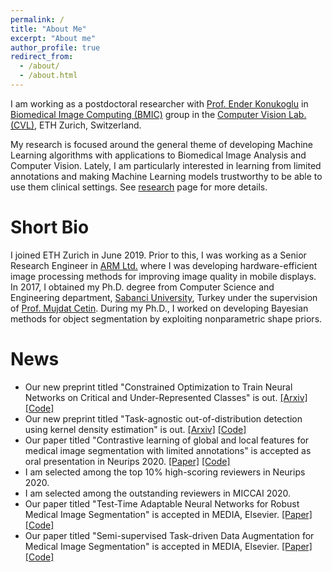 ```yaml
---
permalink: /
title: "About Me"
excerpt: "About me"
author_profile: true
redirect_from: 
  - /about/
  - /about.html
---
```


I am working as a postdoctoral researcher with [Prof. Ender Konukoglu](https://people.ee.ethz.ch/~kender/) in [Biomedical Image Computing (BMIC)](https://bmic.ee.ethz.ch/) group in the [Computer Vision Lab. (CVL)](https://vision.ee.ethz.ch/), ETH Zurich, Switzerland.

My research is focused around the general theme of developing Machine Learning algorithms with applications to Biomedical Image Analysis and Computer Vision. Lately, I am particularly interested in learning from limited annotations and making Machine Learning models trustworthy to be able to use them clinical settings. See [research]() page for more details.

Short Bio
======

I joined ETH Zurich in June 2019. Prior to this, I was working as a Senior Research Engineer in [ARM Ltd.](https://www.arm.com/) where I was developing hardware-efficient image processing methods for improving image quality in mobile displays. In 2017, I obtained my Ph.D. degree from Computer Science and Engineering department, [Sabanci University](https://sabanciuniv.edu), Turkey under the supervision of [Prof. Mujdat Cetin](http://www.hajim.rochester.edu/ece/people/faculty/cetin_mujdat/). During my Ph.D., I worked on developing Bayesian methods for object segmentation by exploiting nonparametric shape priors.

News
======
* Our new preprint titled "Constrained Optimization to Train Neural Networks on Critical and Under-Represented Classes" is out. [[Arxiv]](https://arxiv.org/pdf/2102.12894.pdf) [[Code]](https://gitlab.ethz.ch/sansara/alm-dnn)
* Our new preprint titled "Task-agnostic out-of-distribution detection using kernel density estimation" is out. [[Arxiv]](https://arxiv.org/pdf/2006.10712.pdf) [[Code]](https://github.com/eerdil/task_agnostic_ood)
* Our paper titled "Contrastive learning of global and local features for medical image segmentation with limited annotations" is accepted as oral presentation in Neurips 2020. [[Paper]](https://proceedings.neurips.cc/paper/2020/file/949686ecef4ee20a62d16b4a2d7ccca3-Paper.pdf) [[Code]](https://github.com/krishnabits001/domain_specific_cl)
* I am selected among the top 10% high-scoring reviewers in Neurips 2020.
* I am selected among the outstanding reviewers in MICCAI 2020.
* Our paper titled "Test-Time Adaptable Neural Networks for Robust Medical Image Segmentation" is accepted in MEDIA, Elsevier. [[Paper]](https://www.sciencedirect.com/science/article/pii/S1361841520302711) [[Code]](https://github.com/neerakara/test-time-adaptable-neural-networks-for-domain-generalization)
* Our paper titled "Semi-supervised Task-driven Data Augmentation for Medical Image Segmentation" is accepted in MEDIA, Elsevier. [[Paper]](https://www.sciencedirect.com/science/article/pii/S136184152030298X) [[Code]](https://github.com/krishnabits001/task_driven_data_augmentation)
